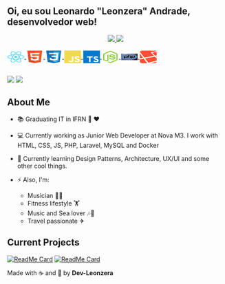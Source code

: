 ## Oi, eu sou Leonardo "Leonzera" Andrade, desenvolvedor web!
<div align="center">
  <a href="https://github.com/dev-leonzera">
  <img height="180em" src="https://github-readme-stats.vercel.app/api?username=dev-leonzera&show_icons=true&theme=dracula&include_all_commits=true&count_private=true"/>
  <img height="180em" src="https://github-readme-stats.vercel.app/api/top-langs/?username=dev-leonzera&layout=compact&langs_count=7&theme=dracula"/>
</div>
<div style="display: inline_block"><br>
  <img align="center" alt="Rafa-React" height="30" width="40" src="https://raw.githubusercontent.com/devicons/devicon/master/icons/react/react-original.svg">
  <img align="center" alt="Rafa-HTML" height="30" width="40" src="https://raw.githubusercontent.com/devicons/devicon/master/icons/html5/html5-original.svg">
  <img align="center" alt="Rafa-CSS" height="30" width="40" src="https://raw.githubusercontent.com/devicons/devicon/master/icons/css3/css3-original.svg">
  <img align="center" alt="Rafa-Js" height="30" width="40" src="https://raw.githubusercontent.com/devicons/devicon/master/icons/javascript/javascript-plain.svg">
  <img align="center" alt="Rafa-Ts" height="30" width="40" src="https://raw.githubusercontent.com/devicons/devicon/master/icons/typescript/typescript-plain.svg">
  <img align="center" alt="Rafa-Ts" height="30" width="40" src="https://raw.githubusercontent.com/devicons/devicon/master/icons/nodejs/nodejs-plain.svg">
  <img align="center" alt="Rafa-Csharp" height="30" width="40" src="https://raw.githubusercontent.com/devicons/devicon/master/icons/php/php-original.svg">
  <img align="center" alt="Rafa-Csharp" height="30" width="40" src="https://raw.githubusercontent.com/devicons/devicon/master/icons/laravel/laravel-plain.svg">
</div>
  
  ##
 
<div> 
  <a href = "mailto:leonandrade22@gmail.com"><img src="https://img.shields.io/badge/-Gmail-%23333?style=for-the-badge&logo=gmail&logoColor=white" target="_blank"></a>
  <a href="https://www.linkedin.com/in/leonandrade" target="_blank"><img src="https://img.shields.io/badge/-LinkedIn-%230077B5?style=for-the-badge&logo=linkedin&logoColor=white" target="_blank"></a>  
</div>


## About Me

- :books: Graduating IT in IFRN :green_heart: ❤ 
- 💻 Currently working as Junior Web Developer at Nova M3. I work with HTML, CSS, JS, PHP, Laravel, MySQL and Docker
- 🌱 Currently learning Design Patterns, Architecture, UX/UI and some other cool things.


- ⚡ Also, I'm: 
  - Musician 🎸🎹
  - Fitness lifestyle 🏋️‍
  - Music and Sea lover 🎶🌊
  - Travel passionate ✈

## Current Projects 

[![ReadMe Card](https://github-readme-stats.vercel.app/api/pin/?username=dev-leonzera&repo=taskmaster)](https://github.com/dev-leonzera/taskmaster)
[![ReadMe Card](https://github-readme-stats.vercel.app/api/pin/?username=dev-leonzera&repo=Secrypter)](https://github.com/dev-leonzera/Secrypter)


Made with ☕ and 💪 by **Dev-Leonzera**
